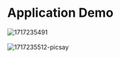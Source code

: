# Application Demo
![1717235491](https://github.com/cryzepy/android---kotlin--aplikasi-todolist-menggunakan-sqlite/assets/91277901/8f5f1baf-748d-49c5-82ab-2028bf74696e)
</br></br>
![1717235512-picsay](https://github.com/cryzepy/android---kotlin--aplikasi-todolist-menggunakan-sqlite/assets/91277901/68c5195c-aa40-453a-acc0-064ad4fd9e41)

